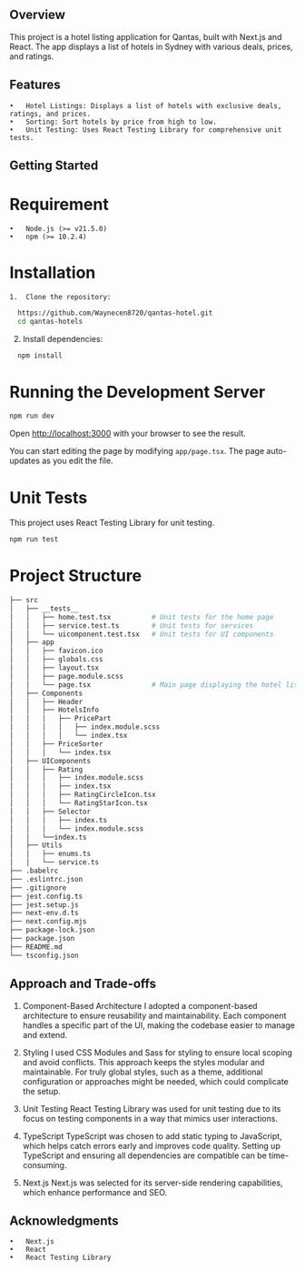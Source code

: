 ## Overview

This project is a hotel listing application for Qantas, built with Next.js and React. The app displays a list of hotels in Sydney with various deals, prices, and ratings.

## Features

	•	Hotel Listings: Displays a list of hotels with exclusive deals, ratings, and prices.
	•	Sorting: Sort hotels by price from high to low.
	•	Unit Testing: Uses React Testing Library for comprehensive unit tests.

## Getting Started
# Requirement
	•	Node.js (>= v21.5.0)
	•	npm (>= 10.2.4)

# Installation
	1.	Clone the repository:
  ```bash
    https://github.com/Waynecen8720/qantas-hotel.git
    cd qantas-hotels
  ```

  2.  Install dependencies:
  ```bash
    npm install
  ```

# Running the Development Server
```bash
npm run dev
```

Open [http://localhost:3000](http://localhost:3000) with your browser to see the result.

You can start editing the page by modifying `app/page.tsx`. The page auto-updates as you edit the file.

# Unit Tests

This project uses React Testing Library for unit testing.
```bash
npm run test
```
# Project Structure
```bash
├── src
│   ├── __tests__
│   │   ├── home.test.tsx          # Unit tests for the home page
│   │   ├── service.test.ts        # Unit tests for services
│   │   └── uicomponent.test.tsx   # Unit tests for UI components
│   ├── app
│   │   ├── favicon.ico
│   │   ├── globals.css
│   │   ├── layout.tsx
│   │   ├── page.module.scss
│   │   └── page.tsx               # Main page displaying the hotel listings
│   ├── Components
│   │   ├── Header
│   │   ├── HotelsInfo
│   │   │   ├── PricePart
│   │   │   │   ├── index.module.scss
│   │   │   │   └── index.tsx
│   │   ├── PriceSorter
│   │   │   └── index.tsx
│   ├── UIComponents
│   │   ├── Rating
│   │   │   ├── index.module.scss
│   │   │   ├── index.tsx
│   │   │   ├── RatingCircleIcon.tsx
│   │   │   └── RatingStarIcon.tsx
│   │   ├── Selector
│   │   │   ├── index.ts
│   │   │   └── index.module.scss
│   │   └──index.ts
│   ├── Utils
│   │   ├── enums.ts
│   │   └── service.ts
├── .babelrc
├── .eslintrc.json
├── .gitignore
├── jest.config.ts
├── jest.setup.js
├── next-env.d.ts
├── next.config.mjs
├── package-lock.json
├── package.json
├── README.md
└── tsconfig.json
``` 

## Approach and Trade-offs
1. Component-Based Architecture
I adopted a component-based architecture to ensure reusability and maintainability. Each component handles a specific part of the UI, making the codebase easier to manage and extend.

2. Styling
I used CSS Modules and Sass for styling to ensure local scoping and avoid conflicts. This approach keeps the styles modular and maintainable. For truly global styles, such as a theme, additional configuration or approaches might be needed, which could complicate the setup.

3. Unit Testing
React Testing Library was used for unit testing due to its focus on testing components in a way that mimics user interactions.

4. TypeScript
TypeScript was chosen to add static typing to JavaScript, which helps catch errors early and improves code quality. Setting up TypeScript and ensuring all dependencies are compatible can be time-consuming.

5. Next.js
Next.js was selected for its server-side rendering capabilities, which enhance performance and SEO.

## Acknowledgments

	•	Next.js
	•	React
	•	React Testing Library
